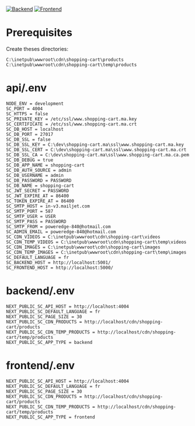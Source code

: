 [![Backend](https://github.com/aelassas/shopping-cart/actions/workflows/backend.yml/badge.svg)](https://github.com/aelassas/shopping-cart/actions/workflows/backend.yml)
[![Frontend](https://github.com/aelassas/shopping-cart/actions/workflows/frontend.yml/badge.svg)](https://github.com/aelassas/shopping-cart/actions/workflows/frontend.yml)

# Prerequisites

Create theses directories:

```
C:\inetpub\wwwroot\cdn\shopping-cart\products
C:\inetpub\wwwroot\cdn\shopping-cart\temp\products
```

# api/.env

```
NODE_ENV = development
SC_PORT = 4004
SC_HTTPS = false
SC_PRIVATE_KEY = /etc/ssl/www.shopping-cart.ma.key
SC_CERTIFICATE = /etc/ssl/www.shopping-cart.ma.crt
SC_DB_HOST = localhost
SC_DB_PORT = 27017
SC_DB_SSL = false
SC_DB_SSL_KEY = C:\dev\shopping-cart.ma\ssl\www.shopping-cart.ma.key
SC_DB_SSL_CERT = C:\dev\shopping-cart.ma\ssl\www.shopping-cart.ma.crt
SC_DB_SSL_CA = C:\dev\shopping-cart.ma\ssl\www.shopping-cart.ma.ca.pem
SC_DB_DEBUG = true
SC_DB_APP_NAME = shopping-cart
SC_DB_AUTH_SOURCE = admin
SC_DB_USERNAME = admin
SC_DB_PASSWORD = PASSWORD
SC_DB_NAME = shopping-cart
SC_JWT_SECRET = PASSWORD
SC_JWT_EXPIRE_AT = 86400
SC_TOKEN_EXPIRE_AT = 86400
SC_SMTP_HOST = in-v3.mailjet.com
SC_SMTP_PORT = 587
SC_SMTP_USER = USER
SC_SMTP_PASS = PASSWORD
SC_SMTP_FROM = poweredge-840@hotmail.com
SC_ADMIN_EMAIL = poweredge-840@hotmail.com
SC_CDN_VIDEOS = C:\inetpub\wwwroot\cdn\shopping-cart\videos
SC_CDN_TEMP_VIDEOS = C:\inetpub\wwwroot\cdn\shopping-cart\temp\videos
SC_CDN_IMAGES = C:\inetpub\wwwroot\cdn\shopping-cart\images
SC_CDN_TEMP_IMAGES = C:\inetpub\wwwroot\cdn\shopping-cart\temp\images
SC_DEFAULT_LANGUAGE = fr
SC_BACKEND_HOST = http://localhost:5001/
SC_FRONTEND_HOST = http://localhost:5000/
```

# backend/.env

```
NEXT_PUBLIC_SC_API_HOST = http://localhost:4004
NEXT_PUBLIC_SC_DEFAULT_LANGUAGE = fr
NEXT_PUBLIC_SC_PAGE_SIZE = 30
NEXT_PUBLIC_SC_CDN_PRODUCTS = http://localhost/cdn/shopping-cart/products
NEXT_PUBLIC_SC_CDN_TEMP_PRODUCTS = http://localhost/cdn/shopping-cart/temp/products
NEXT_PUBLIC_SC_APP_TYPE = backend
```

# frontend/.env

```
NEXT_PUBLIC_SC_API_HOST = http://localhost:4004
NEXT_PUBLIC_SC_DEFAULT_LANGUAGE = fr
NEXT_PUBLIC_SC_PAGE_SIZE = 30
NEXT_PUBLIC_SC_CDN_PRODUCTS = http://localhost/cdn/shopping-cart/products
NEXT_PUBLIC_SC_CDN_TEMP_PRODUCTS = http://localhost/cdn/shopping-cart/temp/products
NEXT_PUBLIC_SC_APP_TYPE = frontend
```
